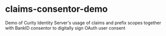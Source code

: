 # claims-consentor-demo
Demo of Curity Identity Server's usage of claims and prefix scopes together with BankID consentor to digitally sign OAuth user consent
